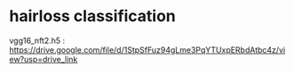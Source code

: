 # hairloss classification
vgg16_nft2.h5 : https://drive.google.com/file/d/1StpSfFuz94gLme3PqYTUxpERbdAtbc4z/view?usp=drive_link
